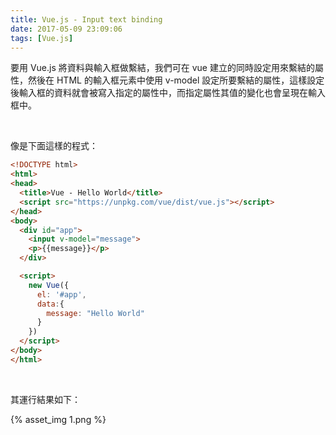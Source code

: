 ```yaml
---
title: Vue.js - Input text binding
date: 2017-05-09 23:09:06
tags: [Vue.js]
---
```


要用 Vue.js 將資料與輸入框做繫結，我們可在 vue 建立的同時設定用來繫結的屬性，然後在 HTML 的輸入框元素中使用 v-model 設定所要繫結的屬性，這樣設定後輸入框的資料就會被寫入指定的屬性中，而指定屬性其值的變化也會呈現在輸入框中。  

<!-- More -->

<br/>


像是下面這樣的程式：  

```html
<!DOCTYPE html>
<html>
<head>
  <title>Vue - Hello World</title>
  <script src="https://unpkg.com/vue/dist/vue.js"></script>
</head>
<body>
  <div id="app">
    <input v-model="message">
    <p>{{message}}</p>
  </div>

  <script>
    new Vue({
      el: '#app',
      data:{
        message: "Hello World"
      }      
    })
  </script>
</body>
</html>
```

<br/>


其運行結果如下：  

{% asset_img 1.png %}

<br/>

